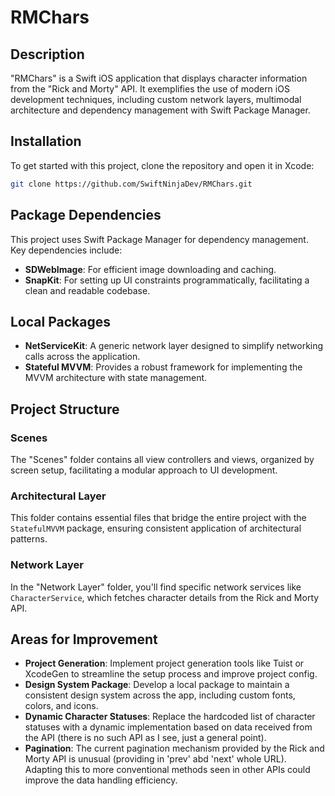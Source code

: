 
# RMChars

## Description
"RMChars" is a Swift iOS application that displays character information from the "Rick and Morty" API. 
It exemplifies the use of modern iOS development techniques, including custom network layers, multimodal architecture and dependency management with Swift Package Manager.

## Installation

To get started with this project, clone the repository and open it in Xcode:

```bash
git clone https://github.com/SwiftNinjaDev/RMChars.git
```

## Package Dependencies

This project uses Swift Package Manager for dependency management. 
Key dependencies include:
- **SDWebImage**: For efficient image downloading and caching.
- **SnapKit**: For setting up UI constraints programmatically, facilitating a clean and readable codebase.

## Local Packages

- **NetServiceKit**: A generic network layer designed to simplify networking calls across the application.
- **Stateful MVVM**: Provides a robust framework for implementing the MVVM architecture with state management.

## Project Structure

### Scenes
The "Scenes" folder contains all view controllers and views, organized by screen setup, facilitating a modular approach to UI development.

### Architectural Layer
This folder contains essential files that bridge the entire project with the `StatefulMVVM` package, ensuring consistent application of architectural patterns.

### Network Layer
In the "Network Layer" folder, you'll find specific network services like `CharacterService`, which fetches character details from the Rick and Morty API.

## Areas for Improvement

- **Project Generation**: Implement project generation tools like Tuist or XcodeGen to streamline the setup process and improve project config.
- **Design System Package**: Develop a local package to maintain a consistent design system across the app, including custom fonts, colors, and icons.
- **Dynamic Character Statuses**: Replace the hardcoded list of character statuses with a dynamic implementation based on data received from the API (there is no such API as I see, just a general point).
- **Pagination**: The current pagination mechanism provided by the Rick and Morty API is unusual (providing in 'prev' abd 'next' whole URL). Adapting this to more conventional methods seen in other APIs could improve the data handling efficiency.
